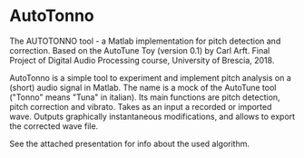 # AutoTonno
The AUTOTONNO tool - a Matlab implementation for pitch detection and correction.
Based on the AutoTune Toy (version 0.1) by Carl Arft.
Final Project of Digital Audio Processing course, University of Brescia, 2018.

AutoTonno is a simple tool to experiment and implement pitch analysis on a (short) audio signal in Matlab. The name is a mock of the AutoTune tool ("Tonno" means "Tuna" in italian). Its main functions are pitch detection, pitch correction and vibrato. Takes as an input a recorded or imported wave. Outputs graphically instantaneous modifications, and allows to export the corrected wave file.

See the attached presentation for info about the used algorithm.

